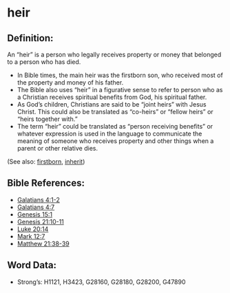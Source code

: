 # heir

## Definition:

An “heir” is a person who legally receives property or money that belonged to a person who has died.

* In Bible times, the main heir was the firstborn son, who received most of the property and money of his father.
* The Bible also uses “heir” in a figurative sense to refer to person who as a Christian receives spiritual benefits from God, his spiritual father.
* As God’s children, Christians are said to be “joint heirs” with Jesus Christ. This could also be translated as “co-heirs” or “fellow heirs” or “heirs together with.”
* The term “heir” could be translated as “person receiving benefits” or whatever expression is used in the language to communicate the meaning of someone who receives property and other things when a parent or other relative dies.

(See also: [firstborn](../other/firstborn.md), [inherit](../kt/inherit.md))

## Bible References:

* [Galatians 4:1-2](rc://en/tn/help/gal/04/01)
* [Galatians 4:7](rc://en/tn/help/gal/04/07)
* [Genesis 15:1](rc://en/tn/help/gen/15/01)
* [Genesis 21:10-11](rc://en/tn/help/gen/21/10)
* [Luke 20:14](rc://en/tn/help/luk/20/14)
* [Mark 12:7](rc://en/tn/help/mrk/12/07)
* [Matthew 21:38-39](rc://en/tn/help/mat/21/38)

## Word Data:

* Strong’s: H1121, H3423, G28160, G28180, G28200, G47890
